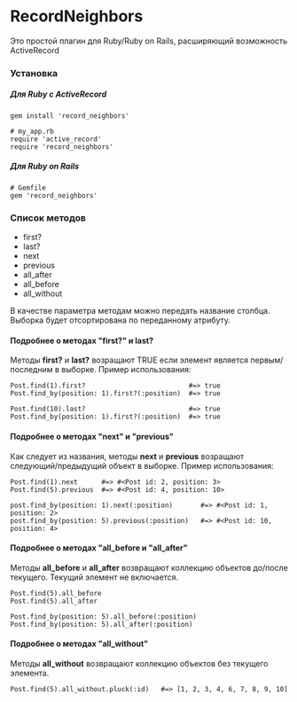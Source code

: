 # RecordNeighbors

Это простой плагин для Ruby/Ruby on Rails, расширяющий возможность ActiveRecord

### Установка

##### Для Ruby c ActiveRecord

```
gem install 'record_neighbors'
```

```
# my_app.rb
require 'active_record'
require 'record_neighbors'
```

##### Для Ruby on Rails

    # Gemfile
    gem 'record_neighbors'

### Список методов

* first?
* last?
* next
* previous
* all_after
* all_before
* all_without

В качестве параметра методам можно передать название столбца. Выборка будет отсортирована по переданному атрибуту.

#### Подробнее о методах  "first?" и last?

Методы **first?** и **last?** возращают TRUE если элемент является первым/последним в выборке.
Пример использования:

    Post.find(1).first?                          #=> true
    Post.find_by(position: 1).first?(:position)  #=> true

    Post.find(10).last?                          #=> true
    Post.find_by(position: 1).first?(:position)  #=> true

#### Подробнее о методах  "next" и "previous"

Как следует из названия, методы **next** и **previous** возращают следующий/предыдущий объект в выборке.
Пример использования:

    Post.find(1).next      #=> #<Post id: 2, position: 3>
    Post.find(5).previous  #=> #<Post id: 4, position: 10>

    post.find_by(position: 1).next(:position)       #=> #<Post id: 1, position: 2>
    post.find_by(position: 5).previous(:position)   #=> #<Post id: 10, position: 4>

#### Подробнее о методах  "all_before и "all_after"

Методы **all_before** и **all_after** возвращают коллекцию объектов до/после текущего. Текущий элемент не включается.

    Post.find(5).all_before
    Post.find(5).all_after

    Post.find_by(position: 5).all_before(:position)
    Post.find_by(position: 5).all_after(:position)

#### Подробнее о методах  "all_without"

Методы **all_without** возвращают коллекцию объектов без текущего элемента.

    Post.find(5).all_without.pluck(:id)   #=> [1, 2, 3, 4, 6, 7, 8, 9, 10]
